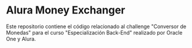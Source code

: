 # Alura Money Exchanger

Este repositorio contiene el código relacionado al challenge "Conversor de Monedas" para el curso "Especialización Back-End" realizado por Oracle One y Alura.
